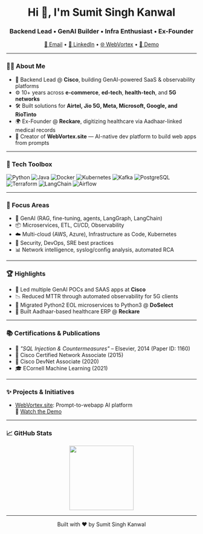 <h1 align="center">Hi 👋, I'm Sumit Singh Kanwal</h1>
<h3 align="center">Backend Lead • GenAI Builder • Infra Enthusiast • Ex-Founder</h3>

<p align="center">
  <a href="mailto:sumit.kanwal@gmail.com">📧 Email</a> •
  <a href="https://linkedin.com/in/sumitkanwal">💼 LinkedIn</a> •
  <a href="https://webvortex.site">🌐 WebVortex</a> •
  <a href="https://youtu.be/tML0qWLuII8">🎥 Demo</a>
</p>

---

### 🧑‍💻 About Me

- 🚀 Backend Lead @ **Cisco**, building GenAI-powered SaaS & observability platforms
- ⚙️ 10+ years across **e-commerce**, **ed-tech**, **health-tech**, and **5G networks**
- 🛠 Built solutions for **Airtel, Jio 5G, Meta, Microsoft, Google, and RioTinto**
- 🌍 Ex-Founder @ **Reckare**, digitizing healthcare via Aadhaar-linked medical records
- 🧠 Creator of **WebVortex.site** — AI-native dev platform to build web apps from prompts

---

### 🧰 Tech Toolbox

![Python](https://img.shields.io/badge/Python-3776AB?style=for-the-badge&logo=python&logoColor=white)
![Java](https://img.shields.io/badge/Java-007396?style=for-the-badge&logo=java&logoColor=white)
![Docker](https://img.shields.io/badge/Docker-2496ED?style=for-the-badge&logo=docker&logoColor=white)
![Kubernetes](https://img.shields.io/badge/K8s-326CE5?style=for-the-badge&logo=kubernetes&logoColor=white)
![Kafka](https://img.shields.io/badge/Kafka-231F20?style=for-the-badge&logo=apachekafka&logoColor=white)
![PostgreSQL](https://img.shields.io/badge/Postgres-4169E1?style=for-the-badge&logo=postgresql&logoColor=white)
![Terraform](https://img.shields.io/badge/Terraform-7B42BC?style=for-the-badge&logo=terraform&logoColor=white)
![LangChain](https://img.shields.io/badge/LangChain-000000?style=for-the-badge&logo=openai&logoColor=white)
![Airflow](https://img.shields.io/badge/Airflow-017CEE?style=for-the-badge&logo=apacheairflow&logoColor=white)

---

### 🧪 Focus Areas

- 🧠 GenAI (RAG, fine-tuning, agents, LangGraph, LangChain)
- 📦 Microservices, ETL, CI/CD, Observability
- ☁️ Multi-cloud (AWS, Azure), Infrastructure as Code, Kubernetes
- 🔐 Security, DevOps, SRE best practices
- 📊 Network intelligence, syslog/config analysis, automated RCA

---

### 🏆 Highlights

- 🧬 Led multiple GenAI POCs and SAAS apps at **Cisco**
- 📉 Reduced MTTR through automated observability for 5G clients
- 🔄 Migrated Python2 EOL microservices to Python3 @ **DoSelect**
- 🏥 Built Aadhaar-based healthcare ERP @ **Reckare**

---

### 📚 Certifications & Publications

- 📝 *"SQL Injection & Countermeasures"* – Elsevier, 2014 (Paper ID: 1160)
- 🥇 Cisco Certified Network Associate (2015)
- 🥇 Cisco DevNet Associate (2020)
- 🎓 ECornell Machine Learning (2021)

---

### ✨ Projects & Initiatives

- [WebVortex.site](https://webvortex.site): Prompt-to-webapp AI platform  
  🎥 [Watch the Demo](https://youtu.be/tML0qWLuII8)

---

### 📈 GitHub Stats

<p align="center">
  <img src="https://github-readme-stats.vercel.app/api/top-langs/?username=kloudd&layout=compact&theme=radical" height="170" />
</p>

---

<p align="center">
  Built with ❤️ by Sumit Singh Kanwal
</p>
